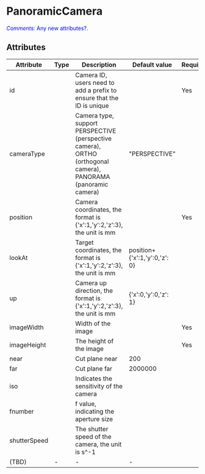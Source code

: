 # PanoramicCamera
<span style="color:blue">*Comments:* Any new attributes?.</span>
## Attributes
<!-- ### General attributes -->
|Attribute|Type|Description|Default value|Required|
|---|---|---|---|---|
|id||Camera ID, users need to add a prefix to ensure that the ID is unique| |Yes|
|cameraType||Camera type, support PERSPECTIVE (perspective camera), ORTHO (orthogonal camera), PANORAMA (panoramic camera)|"PERSPECTIVE"|
|position||Camera coordinates, the format is {'x':1,'y':2,'z':3}, the unit is mm| |Yes|
|lookAt||Target coordinates, the format is {'x':1,'y':2,'z':3}, the unit is mm|position+{'x':1,'y':0,'z': 0}|
|up||Camera up direction, the format is {'x':1,'y':2,'z':3}, the unit is mm|{'x':0,'y':0,'z': 1}|
|imageWidth||Width of the image| |Yes|
|imageHeight||The height of the image| |Yes|
|near||Cut plane near| 200|
|far||Cut plane far|2000000|
|iso||Indicates the sensitivity of the camera||
|fnumber||f value, indicating the aperture size||
|shutterSpeed||The shutter speed of the camera, the unit is s^-1||
|(TBD)|-|-|-|